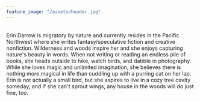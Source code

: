 ```yaml
---
feature_image: "/assets/header.jpg"
---
```


<br>
Erin Darrow is migratory by nature and currently resides in the Pacific Northwest where she writes fantasy/speculative fiction and creative nonfiction. Wilderness and woods inspire her and she enjoys capturing nature's beauty in words. When not writing or reading an endless pile of books, she heads outside to hike, watch birds, and dabble in photography. While she loves magic and unlimited imagination, she believes there is nothing more magical in life than cuddling up with a purring cat on her lap. Erin is not actually a small bird, but she aspires to live in a cozy tree cavity someday, and if she can't sprout wings, any house in the woods will do just fine, too.
<br>
<br>

